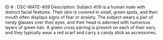 ID # : DSC-MATE-409
Description: Subject 409 is a human male with distinct facial features. Their skin is covered in small, green spots, and their mouth often displays signs of fear or anxiety. The subject wears a pair of nerdy glasses over their eyes, and their head is adorned with numerous layers of green hair. A green cross earring is present on each of their ears, and they typically wear a red scarf and carry a candy stick as accessories.